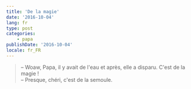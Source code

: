 ```yaml
---
title: 'De la magie'
date: '2016-10-04'
lang: fr
type: post
categories:
    - papa
publishDate: '2016-10-04'
locale: fr_FR
---
```


> – Woaw, Papa, il y avait de l'eau et après, elle a disparu. C'est de la magie !  
> – Presque, chéri, c'est de la semoule.
